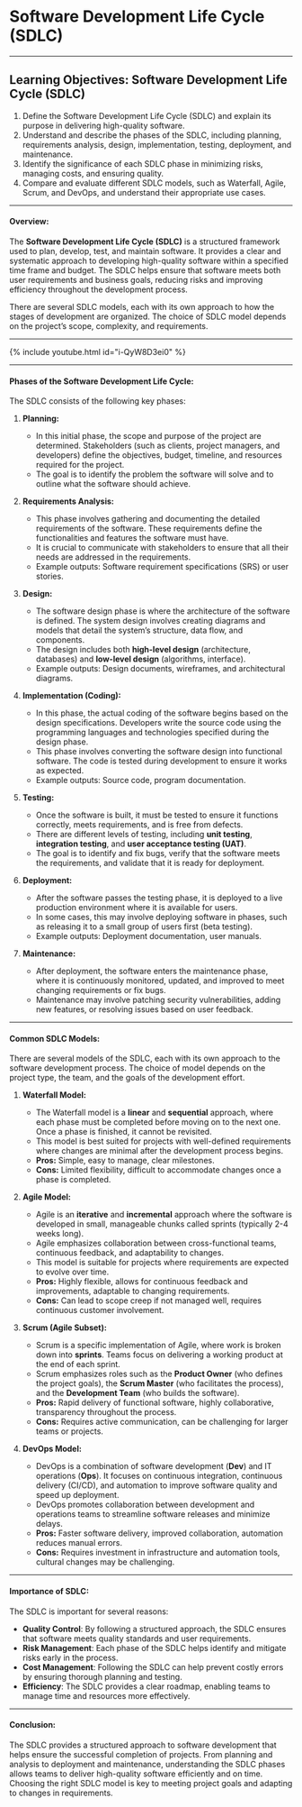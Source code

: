 # Software Development Life Cycle (SDLC)

---

## Learning Objectives: Software Development Life Cycle (SDLC)

1. Define the Software Development Life Cycle (SDLC) and explain its purpose in delivering high-quality software.  
2. Understand and describe the phases of the SDLC, including planning, requirements analysis, design, implementation, testing, deployment, and maintenance.  
3. Identify the significance of each SDLC phase in minimizing risks, managing costs, and ensuring quality.  
4. Compare and evaluate different SDLC models, such as Waterfall, Agile, Scrum, and DevOps, and understand their appropriate use cases.  

---

#### **Overview:**

The **Software Development Life Cycle (SDLC)** is a structured framework used to plan, develop, test, and maintain software. It provides a clear and systematic approach to developing high-quality software within a specified time frame and budget. The SDLC helps ensure that software meets both user requirements and business goals, reducing risks and improving efficiency throughout the development process.

There are several SDLC models, each with its own approach to how the stages of development are organized. The choice of SDLC model depends on the project’s scope, complexity, and requirements.

---

{% include youtube.html id="i-QyW8D3ei0" %}

---

#### **Phases of the Software Development Life Cycle:**

The SDLC consists of the following key phases:

1. **Planning:**
   - In this initial phase, the scope and purpose of the project are determined. Stakeholders (such as clients, project managers, and developers) define the objectives, budget, timeline, and resources required for the project.
   - The goal is to identify the problem the software will solve and to outline what the software should achieve.

2. **Requirements Analysis:**
   - This phase involves gathering and documenting the detailed requirements of the software. These requirements define the functionalities and features the software must have.
   - It is crucial to communicate with stakeholders to ensure that all their needs are addressed in the requirements.
   - Example outputs: Software requirement specifications (SRS) or user stories.

3. **Design:**
   - The software design phase is where the architecture of the software is defined. The system design involves creating diagrams and models that detail the system’s structure, data flow, and components.
   - The design includes both **high-level design** (architecture, databases) and **low-level design** (algorithms, interface).
   - Example outputs: Design documents, wireframes, and architectural diagrams.

4. **Implementation (Coding):**
   - In this phase, the actual coding of the software begins based on the design specifications. Developers write the source code using the programming languages and technologies specified during the design phase.
   - This phase involves converting the software design into functional software. The code is tested during development to ensure it works as expected.
   - Example outputs: Source code, program documentation.

5. **Testing:**
   - Once the software is built, it must be tested to ensure it functions correctly, meets requirements, and is free from defects.
   - There are different levels of testing, including **unit testing**, **integration testing**, and **user acceptance testing (UAT)**.
   - The goal is to identify and fix bugs, verify that the software meets the requirements, and validate that it is ready for deployment.

6. **Deployment:**
   - After the software passes the testing phase, it is deployed to a live production environment where it is available for users.
   - In some cases, this may involve deploying software in phases, such as releasing it to a small group of users first (beta testing).
   - Example outputs: Deployment documentation, user manuals.

7. **Maintenance:**
   - After deployment, the software enters the maintenance phase, where it is continuously monitored, updated, and improved to meet changing requirements or fix bugs.
   - Maintenance may involve patching security vulnerabilities, adding new features, or resolving issues based on user feedback.

---

#### **Common SDLC Models:**

There are several models of the SDLC, each with its own approach to the software development process. The choice of model depends on the project type, the team, and the goals of the development effort.

1. **Waterfall Model:**
   - The Waterfall model is a **linear** and **sequential** approach, where each phase must be completed before moving on to the next one. Once a phase is finished, it cannot be revisited.
   - This model is best suited for projects with well-defined requirements where changes are minimal after the development process begins.
   - **Pros:** Simple, easy to manage, clear milestones.
   - **Cons:** Limited flexibility, difficult to accommodate changes once a phase is completed.

2. **Agile Model:**
   - Agile is an **iterative** and **incremental** approach where the software is developed in small, manageable chunks called sprints (typically 2-4 weeks long).
   - Agile emphasizes collaboration between cross-functional teams, continuous feedback, and adaptability to changes.
   - This model is suitable for projects where requirements are expected to evolve over time.
   - **Pros:** Highly flexible, allows for continuous feedback and improvements, adaptable to changing requirements.
   - **Cons:** Can lead to scope creep if not managed well, requires continuous customer involvement.

3. **Scrum (Agile Subset):**
   - Scrum is a specific implementation of Agile, where work is broken down into **sprints**. Teams focus on delivering a working product at the end of each sprint.
   - Scrum emphasizes roles such as the **Product Owner** (who defines the project goals), the **Scrum Master** (who facilitates the process), and the **Development Team** (who builds the software).
   - **Pros:** Rapid delivery of functional software, highly collaborative, transparency throughout the process.
   - **Cons:** Requires active communication, can be challenging for larger teams or projects.

4. **DevOps Model:**
   - DevOps is a combination of software development (**Dev**) and IT operations (**Ops**). It focuses on continuous integration, continuous delivery (CI/CD), and automation to improve software quality and speed up deployment.
   - DevOps promotes collaboration between development and operations teams to streamline software releases and minimize delays.
   - **Pros:** Faster software delivery, improved collaboration, automation reduces manual errors.
   - **Cons:** Requires investment in infrastructure and automation tools, cultural changes may be challenging.

---

#### **Importance of SDLC:**

The SDLC is important for several reasons:

- **Quality Control**: By following a structured approach, the SDLC ensures that software meets quality standards and user requirements.
- **Risk Management**: Each phase of the SDLC helps identify and mitigate risks early in the process.
- **Cost Management**: Following the SDLC can help prevent costly errors by ensuring thorough planning and testing.
- **Efficiency**: The SDLC provides a clear roadmap, enabling teams to manage time and resources more effectively.

---

#### **Conclusion:**

The SDLC provides a structured approach to software development that helps ensure the successful completion of projects. From planning and analysis to deployment and maintenance, understanding the SDLC phases allows teams to deliver high-quality software efficiently and on time. Choosing the right SDLC model is key to meeting project goals and adapting to changes in requirements.